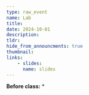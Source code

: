```yaml
---
type: raw_event
name: Lab
title: 
date: 2024-10-01
description: 
tldr: 
hide_from_announcments: true
thumbnail:
links:
    - slides: 
      name: slides
---
```


**Before class:**
* 

